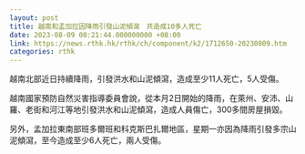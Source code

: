 ```yaml
---
layout: post
title: 越南和孟加拉因降雨引發山泥傾瀉　共造成10多人死亡
date: 2023-08-09 00:21:44.000000000 +08:00
link: https://news.rthk.hk/rthk/ch/component/k2/1712650-20230809.htm
categories: rthk
---
```


越南北部近日持續降雨，引發洪水和山泥傾瀉，造成至少11人死亡，5人受傷。

越南國家預防自然災害指導委員會說，從本月2日開始的降雨，在萊州、安沛、山羅、老街和河江等地引發洪水和山泥傾瀉，造成人員傷亡，300多間房屋損毀。

另外，孟加拉東南部班多爾班和科克斯巴扎爾地區，星期一亦因為降雨引發多宗山泥傾瀉，至今造成至少6人死亡，兩人受傷。
